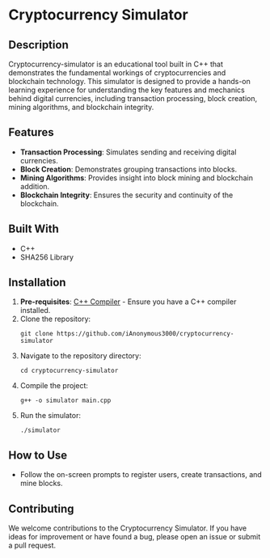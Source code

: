 # Cryptocurrency Simulator

## Description
Cryptocurrency-simulator is an educational tool built in C++ that demonstrates the fundamental workings of cryptocurrencies and blockchain technology. This simulator is designed to provide a hands-on learning experience for understanding the key features and mechanics behind digital currencies, including transaction processing, block creation, mining algorithms, and blockchain integrity.

## Features
- **Transaction Processing**: Simulates sending and receiving digital currencies.
- **Block Creation**: Demonstrates grouping transactions into blocks.
- **Mining Algorithms**: Provides insight into block mining and blockchain addition.
- **Blockchain Integrity**: Ensures the security and continuity of the blockchain.

## Built With
- C++ 
- SHA256 Library
  
## Installation
1. **Pre-requisites**: [C++ Compiler](https://gcc.gnu.org/install/) - Ensure you have a C++ compiler installed.
2. Clone the repository:
   ```
   git clone https://github.com/iAnonymous3000/cryptocurrency-simulator
   ```
3. Navigate to the repository directory:
   ```
   cd cryptocurrency-simulator
   ```
4. Compile the project:
   ```
   g++ -o simulator main.cpp
   ```
5. Run the simulator:
   ```
   ./simulator
   ```

## How to Use
- Follow the on-screen prompts to register users, create transactions, and mine blocks.

## Contributing
We welcome contributions to the Cryptocurrency Simulator. If you have ideas for improvement or have found a bug, please open an issue or submit a pull request.

